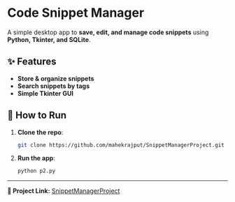 # Code Snippet Manager

A simple desktop app to **save, edit, and manage code snippets** using **Python, Tkinter, and SQLite**.

## ✨ Features
- **Store & organize snippets**  
- **Search snippets by tags**  
- **Simple Tkinter GUI**  

## 🚀 How to Run  
1. **Clone the repo**:  
   ```sh
   git clone https://github.com/mahekrajput/SnippetManagerProject.git
   ```  
2. **Run the app**:  
   ```sh
   python p2.py
   ```

---
**🔗 Project Link:** [SnippetManagerProject](https://github.com/mahekrajput/SnippetManagerProject)
